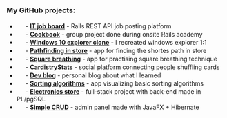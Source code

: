 ### My GitHub projects:
- <img src="https://cdn.jsdelivr.net/gh/devicons/devicon/icons/rails/rails-plain.svg" width="16" height="16" style="position: relative; top: 3px;" /> - **[IT job board](https://github.com/maciejb2k/it-job-board-rails)** - Rails REST API job posting platform
- <img src="https://cdn.jsdelivr.net/gh/devicons/devicon/icons/rails/rails-plain.svg" width="16" height="16" style="position: relative; top: 3px;" /> - **[Cookbook](https://github.com/maciejb2k/cookbook-RBE4)** - group project done during onsite Rails academy
- <img src="https://cdn.jsdelivr.net/gh/devicons/devicon/icons/angularjs/angularjs-plain.svg" width="16" height="16" style="position: relative; top: 3px;" /> - **[Windows 10 explorer clone](https://github.com/maciejb2k/windows-explorer-clone)** - I recreated windows explorer 1:1
- <img src="https://cdn.jsdelivr.net/gh/devicons/devicon/icons/react/react-original.svg" width="16" height="16" style="position: relative; top: 3px;" /> - **[Pathfinding in store](https://github.com/maciejb2k/pathfinding_app)** - app for finding the shortes path in store
- <img src="https://cdn.jsdelivr.net/gh/devicons/devicon/icons/react/react-original.svg" width="16" height="16" style="position: relative; top: 3px;" /> - **[Square breathing](https://github.com/maciejb2k/square_breathing)** - app for practising square breathing technique
- <img src="https://cdn.jsdelivr.net/gh/devicons/devicon/icons/react/react-original.svg" width="16" height="16" style="position: relative; top: 3px;" /> - **[CardistryStats](https://github.com/maciejb2k/cardistrystats_frontend)** - social platform connecting people shuffling cards
- <img src="https://cdn.jsdelivr.net/gh/devicons/devicon/icons/gatsby/gatsby-original.svg" width="16" height="16" style="position: relative; top: 3px;" /> - **[Dev blog](https://github.com/maciejb2k/dev-blog)** - personal blog about what I learned
- <img src="https://cdn.jsdelivr.net/gh/devicons/devicon/icons/javascript/javascript-original.svg" width="16" height="16" style="position: relative; top: 3px;" /> - **[Sorting algorithms](https://github.com/maciejb2k/sorting_algorithms_js)** - app visualizing basic sorting algorithms
- <img src="https://cdn.jsdelivr.net/gh/devicons/devicon/icons/postgresql/postgresql-original.svg" width="16" height="16" style="position: relative; top: 3px;" /> - **[Electronics store](https://github.com/maciejb2k/electronics-store)** - full-stack project with back-end made in PL/pgSQL
- <img src="https://cdn.jsdelivr.net/gh/devicons/devicon/icons/java/java-original.svg" width="16" height="16" style="position: relative; top: 3px;" /> - **[Simple CRUD](https://github.com/maciejb2k/javafx_simple_crud)** - admin panel made with JavaFX + Hibernate
